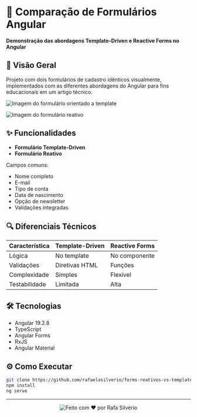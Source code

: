 # 📝 Comparação de Formulários Angular

**Demonstração das abordagens Template-Driven e Reactive Forms no Angular**

## 🚀 Visão Geral

Projeto com dois formulários de cadastro idênticos visualmente, implementados com as diferentes abordagens do Angular para fins educacionais em um artigo técnico.

![Imagem do formulário orientado a template](https://i.imgur.com/DH5pwzK.png)

![Imagem do formulário reativo](https://i.imgur.com/dJesniW.png)

## ✨ Funcionalidades

- **Formulário Template-Driven**
- **Formulário Reativo**
  
Campos comuns:
- Nome completo
- E-mail
- Tipo de conta
- Data de nascimento
- Opção de newsletter
- Validações integradas

## 🔍 Diferenciais Técnicos

| Característica       | Template-Driven | Reactive Forms |
|----------------------|----------------|----------------|
| Lógica               | No template    | No componente  |
| Validações           | Diretivas HTML | Funções        |
| Complexidade         | Simples        | Flexível       |
| Testabilidade        | Limitada       | Alta           |

## 🛠️ Tecnologias

- Angular 19.2.8
- TypeScript
- Angular Forms
- RxJS
- Angular Material

## ⚙️ Como Executar

```bash
git clone https://github.com/rafaelasilverio/forms-reativos-vs-template-angular.git
npm install
ng serve
```

---

<p align="center">
  <img src="https://img.shields.io/badge/Made%20with%20❤️%20by%20Rafa%20Silvério%20-%231d72b8" alt="Feito com ❤️ por Rafa Silvério" />
</p>

